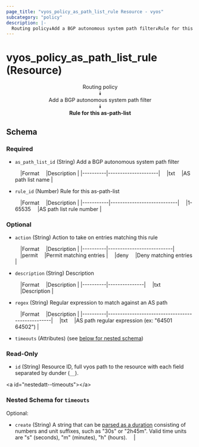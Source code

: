 ```yaml
---
page_title: "vyos_policy_as_path_list_rule Resource - vyos"
subcategory: "policy"
description: |- 
  Routing policy⯯Add a BGP autonomous system path filter⯯Rule for this as-path-list
---
```


# vyos_policy_as_path_list_rule (Resource)
<center>

Routing policy  
⯯  
Add a BGP autonomous system path filter  
⯯  
**Rule for this as-path-list**


</center>

## Schema

### Required

- `as_path_list_id` (String) Add a BGP autonomous system path filter

    &emsp;|Format  &emsp;|Description        |
    |----------|---------------------|
    &emsp;|txt     &emsp;|AS path list name  |
- `rule_id` (Number) Rule for this as-path-list

    &emsp;|Format   &emsp;|Description               |
    |-----------|----------------------------|
    &emsp;|1-65535  &emsp;|AS path list rule number  |

### Optional

- `action` (String) Action to take on entries matching this rule

    &emsp;|Format  &emsp;|Description              |
    |----------|---------------------------|
    &emsp;|permit  &emsp;|Permit matching entries  |
    &emsp;|deny    &emsp;|Deny matching entries    |
- `description` (String) Description

    &emsp;|Format  &emsp;|Description  |
    |----------|---------------|
    &emsp;|txt     &emsp;|Description  |
- `regex` (String) Regular expression to match against an AS path

    &emsp;|Format  &emsp;|Description                                     |
    |----------|--------------------------------------------------|
    &emsp;|txt     &emsp;|AS path regular expression (ex: &#34;64501 64502&#34;)  |
- `timeouts` (Attributes) (see [below for nested schema](#nestedatt--timeouts))

### Read-Only

- `id` (String) Resource ID, full vyos path to the resource with each field separated by dunder (`__`).

&lt;a id=&#34;nestedatt--timeouts&#34;&gt;&lt;/a&gt;
### Nested Schema for `timeouts`

Optional:

- `create` (String) A string that can be [parsed as a duration](https://pkg.go.dev/time#ParseDuration) consisting of numbers and unit suffixes, such as &#34;30s&#34; or &#34;2h45m&#34;. Valid time units are &#34;s&#34; (seconds), &#34;m&#34; (minutes), &#34;h&#34; (hours).  &emsp;|
